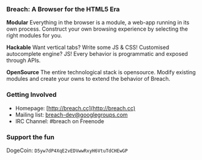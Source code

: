 ### Breach: A Browser for the HTML5 Era

**Modular** 
Everything in the browser is a module, a web-app running in its own process.
Construct your own browsing experience by selecting the right modules for you.

**Hackable**
Want vertical tabs? Write some JS & CSS! Customised autocomplete engine? JS!
Every behavior is programmatic and exposed through APIs.

**OpenSource**
The entire technological stack is opensource.
Modify existing modules and create your owns to extend the behavior of Breach.


### Getting Involved

- Homepage: [http://breach.cc](http://breach.cc)
- Mailing list: [breach-dev@googlegroups.com](https://groups.google.com/d/forum/breach-dev)
- IRC Channel: #breach on Freenode

### Support the fun


DogeCoin: `D5yw7dP4XqE2vEDVwwRxyH6VtuTdCHEwGP`
